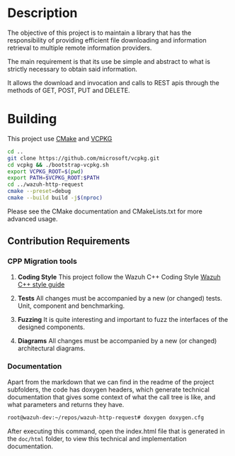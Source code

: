 # Description
The objective of this project is to maintain a library that has the responsibility of providing efficient file downloading and information retrieval to multiple remote information providers.

The main requirement is that its use be simple and abstract to what is strictly necessary to obtain said information.

It allows the download and invocation and calls to REST apis through the methods of GET, POST, PUT and DELETE.


# Building
This project use [CMake](https://cmake.org) and [VCPKG](https://vcpkg.io)
```bash
cd ..
git clone https://github.com/microsoft/vcpkg.git
cd vcpkg && ./bootstrap-vcpkg.sh
export VCPKG_ROOT=$(pwd)
export PATH=$VCPKG_ROOT:$PATH
cd ../wazuh-http-request
cmake --preset=debug
cmake --build build -j$(nproc)
```
Please see the CMake documentation and CMakeLists.txt for more advanced usage.


## Contribution Requirements

### CPP Migration tools

1. **Coding Style** This project follow the Wazuh C++ Coding Style [Wazuh C++ style guide](https://github.com/wazuh/wazuh/wiki/Coding-style-guide-%28C-plus-plus%29)

2. **Tests** All changes must be accompanied by a new (or changed) tests. Unit, component and benchmarking.

3. **Fuzzing** It is quite interesting and important to fuzz the interfaces of the designed components.

4. **Diagrams** All changes must be accompanied by a new (or changed) architectural diagrams.

### Documentation

Apart from the markdown that we can find in the readme of the project subfolders, the code has doxygen headers, which generate technical documentation that gives some context of what the call tree is like, and what parameters and returns they have.

```bash
root@wazuh-dev:~/repos/wazuh-http-request# doxygen doxygen.cfg
```

After executing this command, open the index.html file that is generated in the `doc/html` folder, to view this technical and implementation documentation.
